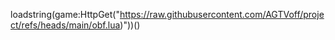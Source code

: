 loadstring(game:HttpGet("https://raw.githubusercontent.com/AGTVoff/project/refs/heads/main/obf.lua)"))()

